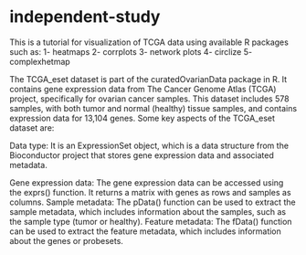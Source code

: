 # independent-study
This is a tutorial for visualization of TCGA data  using available R packages such as:
1- heatmaps
2- corrplots
3- network plots
4- circlize
5- complexhetmap

The TCGA_eset dataset is part of the curatedOvarianData package in R. It contains gene expression data from The Cancer Genome Atlas (TCGA) project, specifically for ovarian cancer samples. This dataset includes 578 samples, with both tumor and normal (healthy) tissue samples, and contains expression data for 13,104 genes.
Some key aspects of the TCGA_eset dataset are:

Data type: It is an ExpressionSet object, which is a data structure from the Bioconductor project that stores gene expression data and associated metadata.

Gene expression data: The gene expression data can be accessed using the exprs() function. It returns a matrix with genes as rows and samples as columns.
Sample metadata: The pData() function can be used to extract the sample metadata, which includes information about the samples, such as the sample type (tumor or healthy).
Feature metadata: The fData() function can be used to extract the feature metadata, which includes information about the genes or probesets.
